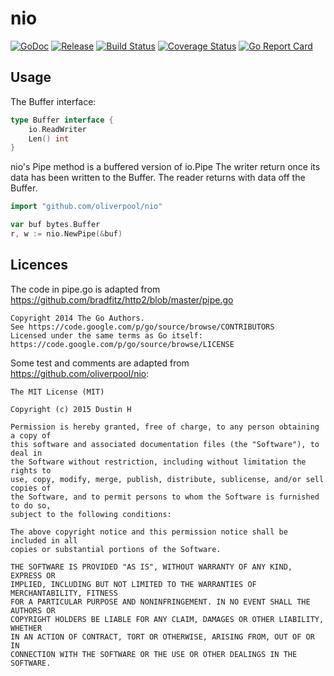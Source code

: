 nio
==========

[![GoDoc](https://godoc.org/github.com/oliverpool/nio?status.svg)](https://godoc.org/github.com/oliverpool/nio)
[![Release](https://img.shields.io/github/release/oliverpool/nio.svg)](https://github.com/oliverpool/nio/releases/latest)
[![Build Status](https://travis-ci.org/oliverpool/nio.svg)](https://travis-ci.org/oliverpool/nio)
[![Coverage Status](https://coveralls.io/repos/oliverpool/nio/badge.svg?branch=master)](https://coveralls.io/r/oliverpool/nio?branch=master)
[![Go Report Card](https://goreportcard.com/badge/github.com/oliverpool/nio)](https://goreportcard.com/report/github.com/oliverpool/nio)

Usage
-----

The Buffer interface:

```go
type Buffer interface {
	io.ReadWriter
	Len() int
}
```

nio's Pipe method is a buffered version of io.Pipe
The writer return once its data has been written to the Buffer.
The reader returns with data off the Buffer.

```go
import "github.com/oliverpool/nio"

var buf bytes.Buffer
r, w := nio.NewPipe(&buf)
```


Licences
--------

The code in pipe.go is adapted from https://github.com/bradfitz/http2/blob/master/pipe.go
```
Copyright 2014 The Go Authors.
See https://code.google.com/p/go/source/browse/CONTRIBUTORS
Licensed under the same terms as Go itself:
https://code.google.com/p/go/source/browse/LICENSE
```

Some test and comments are adapted from https://github.com/oliverpool/nio:
```
The MIT License (MIT)

Copyright (c) 2015 Dustin H

Permission is hereby granted, free of charge, to any person obtaining a copy of
this software and associated documentation files (the "Software"), to deal in
the Software without restriction, including without limitation the rights to
use, copy, modify, merge, publish, distribute, sublicense, and/or sell copies of
the Software, and to permit persons to whom the Software is furnished to do so,
subject to the following conditions:

The above copyright notice and this permission notice shall be included in all
copies or substantial portions of the Software.

THE SOFTWARE IS PROVIDED "AS IS", WITHOUT WARRANTY OF ANY KIND, EXPRESS OR
IMPLIED, INCLUDING BUT NOT LIMITED TO THE WARRANTIES OF MERCHANTABILITY, FITNESS
FOR A PARTICULAR PURPOSE AND NONINFRINGEMENT. IN NO EVENT SHALL THE AUTHORS OR
COPYRIGHT HOLDERS BE LIABLE FOR ANY CLAIM, DAMAGES OR OTHER LIABILITY, WHETHER
IN AN ACTION OF CONTRACT, TORT OR OTHERWISE, ARISING FROM, OUT OF OR IN
CONNECTION WITH THE SOFTWARE OR THE USE OR OTHER DEALINGS IN THE SOFTWARE.
```
